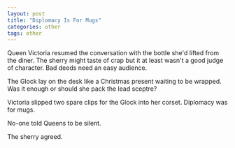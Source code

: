 ```yaml
---
layout: post
title: "Diplomacy Is For Mugs"
categories: other
tags: other
---
```

Queen Victoria resumed the conversation with the bottle she'd lifted from the diner. The sherry might taste of crap but it at least wasn't a good judge of character. Bad deeds need an easy audience.  

The Glock lay on the desk like a Christmas present waiting to be wrapped. Was it enough or should she pack the lead sceptre?  

Victoria slipped two spare clips for the Glock into her corset. Diplomacy was for mugs.  

No-one told Queens to be silent.  

The sherry agreed.

